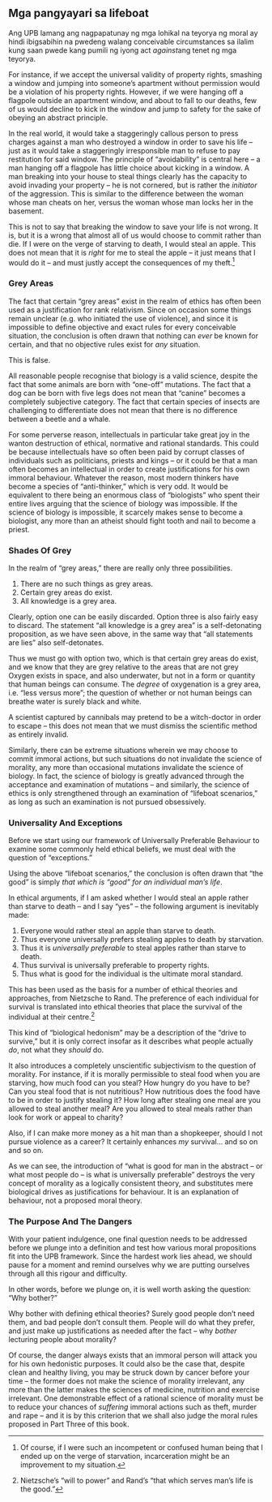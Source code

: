 ## Mga pangyayari sa lifeboat

Ang UPB lamang ang nagpapatunay ng mga lohikal na teyorya ng moral ay hindi ibigsabihin na pwedeng walang conceivable circumstances sa ilalim kung saan pwede kang pumili ng iyong act *against*ang tenet ng mga teyorya.

For instance, if we accept the universal validity of property rights, smashing a window and jumping into someone’s apartment without permission would be a violation of his property rights. However, if we were hanging off a flagpole outside an apartment window, and about to fall to our deaths, few of us would decline to kick in the window and jump to safety for the sake of obeying an abstract principle.

In the real world, it would take a staggeringly callous person to press charges against a man who destroyed a window in order to save his life – just as it would take a staggeringly irresponsible man to refuse to pay restitution for said window. The principle of “avoidability” is central here – a man hanging off a flagpole has little choice about kicking in a window. A man breaking into your house to steal things clearly has the capacity to avoid invading your property – he is not cornered, but is rather the *initiator* of the aggression. This is similar to the difference between the woman whose man cheats on her, versus the woman whose man locks her in the basement.

This is not to say that breaking the window to save your life is not wrong. It is, but it is a wrong that almost all of us would choose to commit rather than die. If I were on the verge of starving to death, I would steal an apple. This does not mean that it is *right* for me to steal the apple – it just means that I would do it – and must justly accept the consequences of my theft.[^10]

### Grey Areas

The fact that certain “grey areas” exist in the realm of ethics has often been used as a justification for rank relativism. Since on occasion some things remain unclear (e.g. who initiated the use of violence), and since it is impossible to define objective and exact rules for every conceivable situation, the conclusion is often drawn that nothing can *ever* be known for certain, and that no objective rules exist for *any* situation.

This is false.

All reasonable people recognise that biology is a valid science, despite the fact that some animals are born with “one-off” mutations. The fact that a dog can be born with five legs does not mean that “canine” becomes a completely subjective category. The fact that certain species of insects are challenging to differentiate does not mean that there is no difference between a beetle and a whale.

For some perverse reason, intellectuals in particular take great joy in the wanton destruction of ethical, normative and rational standards. This could be because intellectuals have so often been paid by corrupt classes of individuals such as politicians, priests and kings – or it could be that a man often becomes an intellectual in order to create justifications for his own immoral behaviour. Whatever the reason, most modern thinkers have become a species of “anti-thinker,” which is very odd. It would be equivalent to there being an enormous class of “biologists” who spent their entire lives arguing that the science of biology was impossible. If the science of biology is impossible, it scarcely makes sense to become a biologist, any more than an atheist should fight tooth and nail to become a priest.

### Shades Of Grey

In the realm of “grey areas,” there are really only three possibilities.

1. There are no such things as grey areas.
2. Certain grey areas do exist.
3. All knowledge is a grey area.

Clearly, option one can be easily discarded. Option three is also fairly easy to discard. The statement “all knowledge is a grey area” is a self-detonating proposition, as we have seen above, in the same way that “all statements are lies” also self-detonates.

Thus we must go with option two, which is that certain grey areas do exist, and we know that they are grey relative to the areas that are not grey Oxygen exists in space, and also underwater, but not in a form or quantity that human beings can consume. The *degree* of oxygenation is a grey area, i.e. “less versus more”; the question of whether or not human beings can breathe water is surely black and white.

A scientist captured by cannibals may pretend to be a witch-doctor in order to escape – this does not mean that we must dismiss the scientific method as entirely invalid.

Similarly, there can be extreme situations wherein we may choose to commit immoral actions, but such situations do not invalidate the science of morality, any more than occasional mutations invalidate the science of biology. In fact, the science of biology is greatly advanced through the acceptance and examination of mutations – and similarly, the science of ethics is only strengthened through an examination of “lifeboat scenarios,” as long as such an examination is not pursued obsessively.

### Universality And Exceptions

Before we start using our framework of Universally Preferable Behaviour to examine some commonly held ethical beliefs, we must deal with the question of “exceptions.”

Using the above “lifeboat scenarios,” the conclusion is often drawn that “the good” is simply *that which is “good” for an individual man’s life*.

In ethical arguments, if I am asked whether I would steal an apple rather than starve to death – and I say “yes” – the following argument is inevitably made:

1. Everyone would rather steal an apple than starve to death.
2. Thus everyone universally prefers stealing apples to death by starvation.
3. Thus it is *universally preferable* to steal apples rather than starve to death.
4. Thus survival is universally preferable to property rights.
5. Thus what is good for the individual is the ultimate moral standard.

This has been used as the basis for a number of ethical theories and approaches, from Nietzsche to Rand. The preference of each individual for survival is translated into ethical theories that place the survival of the individual at their centre.[^11]

This kind of “biological hedonism” may be a description of the “drive to survive,” but it is only correct insofar as it describes what people actually *do*, not what they *should* do.

It also introduces a completely unscientific subjectivism to the question of morality. For instance, if it is morally permissible to steal food when you are starving, how much food can you steal? How hungry do you have to be? Can you steal food that is not nutritious? How nutritious does the food have to be in order to justify stealing it? How long after stealing one meal are you allowed to steal another meal? Are you allowed to steal meals rather than look for work or appeal to charity?

Also, if I can make more money as a hit man than a shopkeeper, should I not pursue violence as a career? It certainly enhances *my* survival... and so on and so on.

As we can see, the introduction of “what is good for man in the abstract – or what most people do – is what is universally preferable” destroys the very concept of morality as a logically consistent theory, and substitutes mere biological drives as justifications for behaviour. It is an explanation of behaviour, not a proposed moral theory.

### The Purpose And The Dangers

With your patient indulgence, one final question needs to be addressed before we plunge into a definition and test how various moral propositions fit into the UPB framework. Since the hardest work lies ahead, we should pause for a moment and remind ourselves why we are putting ourselves through all this rigour and difficulty.

In other words, before we plunge on, it is well worth asking the question: “Why bother?”

Why bother with defining ethical theories? Surely good people don’t need them, and bad people don’t consult them. People will do what they prefer, and just make up justifications as needed after the fact – why *bother* lecturing people about morality?

Of course, the danger always exists that an immoral person will attack you for his own hedonistic purposes. It could also be the case that, despite clean and healthy living, you may be struck down by cancer before your time – the former does not make the science of morality irrelevant, any more than the latter makes the sciences of medicine, nutrition and exercise irrelevant. One demonstrable effect of a rational science of morality must be to reduce your chances of *suffering* immoral actions such as theft, murder and rape – and it is by this criterion that we shall also judge the moral rules proposed in Part Three of this book.

[^10]: Of course, if I were such an incompetent or confused human being that I ended up on the verge of starvation, incarceration might be an improvement to my situation.

[^11]: Nietzsche’s “will to power” and Rand’s “that which serves man’s life is the good.”